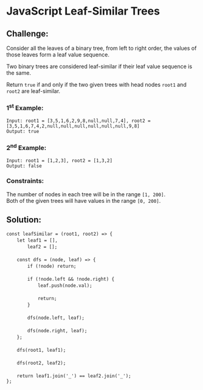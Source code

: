 # JavaScript Leaf-Similar Trees

## Challenge:

Consider all the leaves of a binary tree, from left to right order, the values of those leaves form a leaf value sequence.

Two binary trees are considered leaf-similar if their leaf value sequence is the same.

Return `true` if and only if the two given trees with head nodes `root1` and `root2` are leaf-similar.

### 1<sup>st</sup> Example:

`Input: root1 = [3,5,1,6,2,9,8,null,null,7,4], root2 = [3,5,1,6,7,4,2,null,null,null,null,null,null,9,8]`
<br/>
`Output: true`

### 2<sup>nd</sup> Example:

`Input: root1 = [1,2,3], root2 = [1,3,2]`
<br/>
`Output: false`

### Constraints:

The number of nodes in each tree will be in the range `[1, 200]`.
<br/>
Both of the given trees will have values in the range `[0, 200]`.

## Solution:

`const leafSimilar = (root1, root2) => {`
<br/>
&nbsp;&nbsp;&nbsp;&nbsp;&nbsp;&nbsp;&nbsp;`let leaf1 = [],`
<br/>
&nbsp;&nbsp;&nbsp;&nbsp;&nbsp;&nbsp;&nbsp;&nbsp;&nbsp;&nbsp;&nbsp;&nbsp;&nbsp;&nbsp;`leaf2 = [];`
<br/>
<br/>
&nbsp;&nbsp;&nbsp;&nbsp;&nbsp;&nbsp;&nbsp;`const dfs = (node, leaf) => {`
<br/>
&nbsp;&nbsp;&nbsp;&nbsp;&nbsp;&nbsp;&nbsp;&nbsp;&nbsp;&nbsp;&nbsp;&nbsp;&nbsp;&nbsp;`if (!node) return;`
<br/>
<br/>
&nbsp;&nbsp;&nbsp;&nbsp;&nbsp;&nbsp;&nbsp;&nbsp;&nbsp;&nbsp;&nbsp;&nbsp;&nbsp;&nbsp;`if (!node.left && !node.right) {`
<br/>
&nbsp;&nbsp;&nbsp;&nbsp;&nbsp;&nbsp;&nbsp;&nbsp;&nbsp;&nbsp;&nbsp;&nbsp;&nbsp;&nbsp;&nbsp;&nbsp;&nbsp;&nbsp;&nbsp;&nbsp;&nbsp;`leaf.push(node.val);`
<br/>
<br/>
&nbsp;&nbsp;&nbsp;&nbsp;&nbsp;&nbsp;&nbsp;&nbsp;&nbsp;&nbsp;&nbsp;&nbsp;&nbsp;&nbsp;&nbsp;&nbsp;&nbsp;&nbsp;&nbsp;&nbsp;&nbsp;`return;`
<br/>
&nbsp;&nbsp;&nbsp;&nbsp;&nbsp;&nbsp;&nbsp;&nbsp;&nbsp;&nbsp;&nbsp;&nbsp;&nbsp;&nbsp;`}`
<br/>
<br/>
&nbsp;&nbsp;&nbsp;&nbsp;&nbsp;&nbsp;&nbsp;&nbsp;&nbsp;&nbsp;&nbsp;&nbsp;&nbsp;&nbsp;`dfs(node.left, leaf);`
<br/>
<br/>
&nbsp;&nbsp;&nbsp;&nbsp;&nbsp;&nbsp;&nbsp;&nbsp;&nbsp;&nbsp;&nbsp;&nbsp;&nbsp;&nbsp;`dfs(node.right, leaf);`
<br/>
&nbsp;&nbsp;&nbsp;&nbsp;&nbsp;&nbsp;&nbsp;`};`
<br/>
<br/>
&nbsp;&nbsp;&nbsp;&nbsp;&nbsp;&nbsp;&nbsp;`dfs(root1, leaf1);`
<br/>
<br/>
&nbsp;&nbsp;&nbsp;&nbsp;&nbsp;&nbsp;&nbsp;`dfs(root2, leaf2);`
<br/>
<br/>
&nbsp;&nbsp;&nbsp;&nbsp;&nbsp;&nbsp;&nbsp;`return leaf1.join('_') == leaf2.join('_');`
<br/>
`};`
<br/>
<br/>